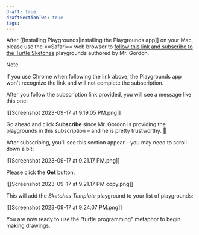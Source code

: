 ```yaml
---
draft: true
draftSectionTwo: true
tags:
---
```


After [[Installing Playgrounds|installing the Playgrounds app]] on your Mac, please use the ==Safari== web browser to [follow this link and subscribe to the Turtle Sketches](https://developer.apple.com/ul/sp0?url=https://russellgordon.ca/turtle-sketches/feed.json) playgrounds authored by Mr. Gordon.

> [!NOTE]
> If you use Chrome when following the link above, the Playgrounds app won't recognize the link and will not complete the subscription.

After you follow the subscription link provided, you will see a message like this one:

![[Screenshot 2023-09-17 at 9.19.05 PM.png]]

Go ahead and click **Subscribe** since Mr. Gordon is providing the playgrounds in this subscription – and he is pretty trustworthy. 🙂

After subscribing, you'll see this section appear – you may need to scroll down a bit:

![[Screenshot 2023-09-17 at 9.21.17 PM.png]]

Please click the **Get** button:

![[Screenshot 2023-09-17 at 9.21.17 PM copy.png]]

This will add the *Sketches Template* playground to your list of playgrounds:

![[Screenshot 2023-09-17 at 9.24.07 PM.png]]

You are now ready to use the "turtle programming" metaphor to begin making drawings.